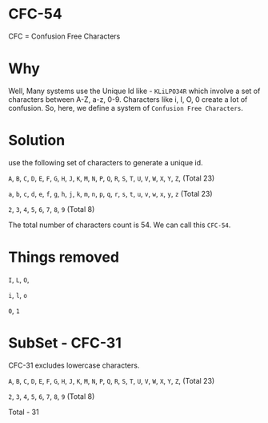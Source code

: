 # CFC-54
CFC = Confusion Free Characters

# Why

Well, Many systems use the Unique Id like - `KLiLPO34R` which involve a set of characters between A-Z, a-z, 0-9. Characters like i, I, O, 0 create a lot of confusion.
So, here, we define a system of `Confusion Free Characters`.

# Solution

use the following set of characters to generate a unique id.

`A`, `B`, `C`, `D`, `E`, `F`, `G`, `H`, `J`, `K`, `M`, `N`, `P`, `Q`, `R`, `S`, `T`, `U`, `V`, `W`, `X`, `Y`, `Z`, (Total 23)

`a`, `b`, `c`, `d`, `e`, `f`, `g`, `h`, `j`, `k`, `m`, `n`, `p`, `q`, `r`, `s`, `t`, `u`, `v`, `w`, `x`, `y`, `z` (Total 23)

`2`, `3`, `4`, `5`, `6`, `7`, `8`, `9` (Total 8)

The total number of characters count is 54. We can call this `CFC-54`.

# Things removed

`I`, `L`, `O`, 

`i`, `l`, `o`

`0`, `1`

# SubSet - CFC-31

CFC-31 excludes lowercase characters.

`A`, `B`, `C`, `D`, `E`, `F`, `G`, `H`, `J`, `K`, `M`, `N`, `P`, `Q`, `R`, `S`, `T`, `U`, `V`, `W`, `X`, `Y`, `Z`, (Total 23)

`2`, `3`, `4`, `5`, `6`, `7`, `8`, `9` (Total 8)

Total - 31
